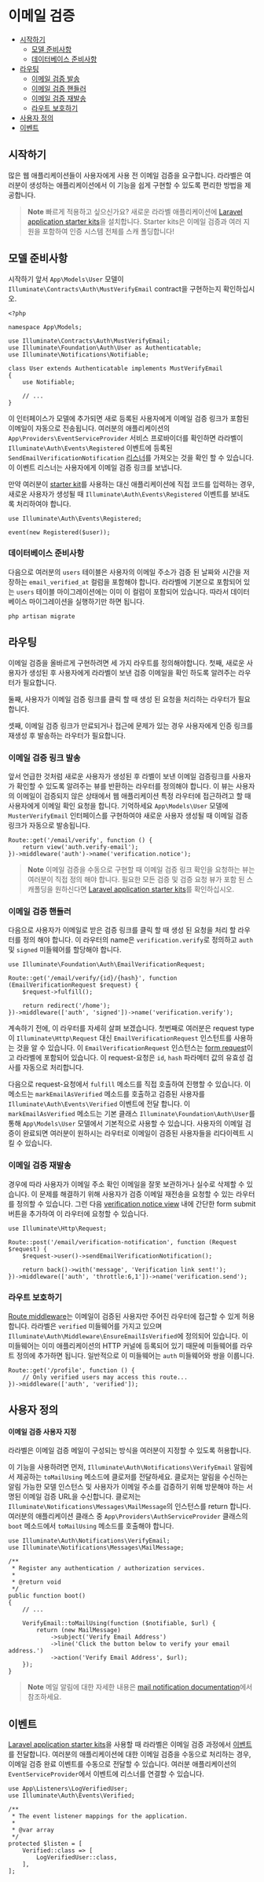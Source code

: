 # 이메일 검증

- [시작하기](#introduction)
    - [모델 준비사항](#model-preparation)
    - [데이터베이스 준비사항](#database-preparation)
- [라우팅](#verification-routing)
    - [이메일 검증 발송](#the-email-verification-notice)
    - [이메일 검증 핸들러](#the-email-verification-handler)
    - [이메일 검증 재발송](#resending-the-verification-email)
    - [라우트 보호하기](#protecting-routes)
- [사용자 정의](#customization)
- [이벤트](#events)

<a name="introduction"></a>
## 시작하기

많은 웹 애플리케이션들이 사용자에게 사용 전 이메일 검증을 요구합니다. 라라벨은 여러분이 생성하는 애플리케이션에서 이 기능을 쉽게 구현할 수 있도록 편리한 방법을 제공합니다.

> **Note**
> 빠르게 적용하고 싶으신가요? 새로운 라라벨 애플리케이션에 [Laravel application starter kits](/docs/{{version}}/starter-kits)을 설치합니다. Starter kits은 이메일 검증과 여러 지원을 포함하여 인증 시스템 전체를 스캐 폴딩합니다!

<a name="model-preparation"></a>
## 모델 준비사항

시작하기 앞서 `App\Models\User` 모델이 `Illuminate\Contracts\Auth\MustVerifyEmail` contract을 구현하는지 확인하십시오.

    <?php

    namespace App\Models;

    use Illuminate\Contracts\Auth\MustVerifyEmail;
    use Illuminate\Foundation\Auth\User as Authenticatable;
    use Illuminate\Notifications\Notifiable;

    class User extends Authenticatable implements MustVerifyEmail
    {
        use Notifiable;

        // ...
    }

이 인터페이스가 모델에 추가되면 새로 등록된 사용자에게 이메일 검증 링크가 포함된 이메일이 자동으로 전송됩니다. 여러분의 애플리케이션의 `App\Providers\EventServiceProvider` 서비스 프로바이더를 확인하면 라라벨이 `Illuminate\Auth\Events\Registered` 이벤트에 등록된 `SendEmailVerificationNotification` [리스너](/docs/{{version}}/events)를 가져오는 것을 확인 할 수 있습니다. 이 이벤트 리스너는 사용자에게 이메일 검증 링크를 보냅니다.

만약 여러분이 [starter kit](/docs/{{version}}/starter-kits)를 사용하는 대신 애플리케이션에 직접 코드를 입력하는 경우, 새로운 사용자가 생성될 때 `Illuminate\Auth\Events\Registered` 이벤트를 보내도록 처리하여야 합니다.

    use Illuminate\Auth\Events\Registered;

    event(new Registered($user));

<a name="database-preparation"></a>
### 데이터베이스 준비사항

다음으로 여러분의 `users` 테이블은 사용자의 이메일 주소가 검증 된 날짜와 시간을 저장하는 `email_verified_at` 컬럼을 포함해야 합니다. 라라벨에 기본으로 포함되어 있는 `users` 테이블 마이그레이션에는 이미 이 컬럼이 포함되어 있습니다. 따라서 데이터베이스 마이그레이션을 실행하기만 하면 됩니다.

```shell
php artisan migrate
```

<a name="verification-routing"></a>
## 라우팅

이메일 검증을 올바르게 구현하려면 세 가지 라우트를 정의해야합니다. 첫째, 새로운 사용자가 생성된 후 사용자에게 라라벨이 보낸 검증 이메일을 확인 하도록 알려주는 라우터가 필요합니다.

둘째, 사용자가 이메일 검증 링크를 클릭 할 때 생성 된 요청을 처리하는 라우터가 필요합니다.

셋째, 이메일 검증 링크가 만료되거나 접근에 문제가 있는 경우 사용자에게 인증 링크를 재생성 후 발송하는 라우터가 필요합니다.

<a name="the-email-verification-notice"></a>
### 이메일 검증 링크 발송 

앞서 언급한 것처럼 새로운 사용자가 생성된 후 라벨이 보낸 이메일 검증링크를 사용자가 확인할 수 있도록 알려주는 뷰를 반환하는 라우터를 정의해야 합니다. 이 뷰는 사용자의 이메일이 검증되지 않은 상태에서 웹 애플리케이션 특정 라우터에 접근하려고 할 때 사용자에게 이메일 확인 요청을 합니다. 기억하세요 `App\Models\User` 모델에 `MusterVerifyEmail` 인터페이스를 구현하여야 새로운 사용자 생성될 때 이메일 검증 링크가 자동으로 발송됩니다.

    Route::get('/email/verify', function () {
        return view('auth.verify-email');
    })->middleware('auth')->name('verification.notice');

> **Note**
> 이메일 검증을 수동으로 구현할 때 이메일 검증 링크 확인을 요청하는 뷰는 여러분이 직접 정의 해야 합니다. 필요한 모든 검증 및 검증 요청 뷰가 포함 된 스캐폴딩을 원하신다면 [Laravel application starter kits](/docs/{{version}}/starter-kits)를 확인하십시오.

<a name="the-email-verification-handler"></a>
### 이메일 검증 핸들러

다음으로 사용자가 이메일로 받은 검증 링크를 클릭 할 때 생성 된 요청을 처리 할 라우터를 정의 해야 합니다. 이 라우터의 name은 `verification.verify`로 정의하고 `auth` 및 `signed` 미들웨어를 할당해야 합니다.

    use Illuminate\Foundation\Auth\EmailVerificationRequest;

    Route::get('/email/verify/{id}/{hash}', function (EmailVerificationRequest $request) {
        $request->fulfill();

        return redirect('/home');
    })->middleware(['auth', 'signed'])->name('verification.verify');

계속하기 전에, 이 라우터를 자세히 살펴 보겠습니다. 첫번째로 여러분은 request type이 `Illuminate\Http\Request` 대신 `EmailVerificationRequest` 인스턴트를 사용하는 것을 알 수 있습니다. 이 `EmailVerificationRequest` 인스턴스는 [form request](/docs/{{version}}/validation#form-request-validation)이고 라라벨에 포함되어 있습니다. 이 request-요청은 `id`, `hash` 파라메터 값의 유효성 검사를 자동으로 처리합니다.

다음으로 request-요청에서 `fulfill` 메소드를 직접 호출하여 진행할 수 있습니다. 이 메소드는 `markEmailAsVerified` 메소드를 호출하고 검증된 사용자를 `Illuminate\Auth\Events\Verified` 이벤트에 전달 합니다. 이 `markEmailAsVerified` 메소드는 기본 클래스 `Illuminate\Foundation\Auth\User`를 통해 `App\Models\User` 모델에서 기본적으로 사용할 수 있습니다. 사용자의 이메일 검증이 완료되면 여러분이 원하시는 라우터로 이메일이 검증된 사용자들을 리다이렉트 시킬 수 있습니다.

<a name="resending-the-verification-email"></a>
### 이메일 검증 재발송

경우에 따라 사용자가 이메일 주소 확인 이메일을 잘못 보관하거나 실수로 삭제할 수 있습니다. 이 문제를 해결하기 위해 사용자가 검증 이메일 재전송을 요청할 수 있는 라우터를 정의할 수 있습니다. 그런 다음 [verification notice view](#the-email-verification-notice) 내에 간단한 form submit 버튼을 추가하여 이 라우터에 요청할 수 있습니다.

    use Illuminate\Http\Request;

    Route::post('/email/verification-notification', function (Request $request) {
        $request->user()->sendEmailVerificationNotification();

        return back()->with('message', 'Verification link sent!');
    })->middleware(['auth', 'throttle:6,1'])->name('verification.send');

<a name="protecting-routes"></a>
### 라우트 보호하기

[Route middleware](/docs/{{version}}/middleware)는 이메일이 검증된 사용자만 주어진 라우터에 접근할 수 있게 허용합니다. 라라벨은 `verified` 미들웨어를 가지고 있으며 `Illuminate\Auth\Middleware\EnsureEmailIsVerified`에 정의되어 있습니다. 이 미들웨어는 이미 애플리케이션의 HTTP 커널에 등록되어 있기 때문에 미들웨어를 라우트 정의에 추가하면 됩니다. 일반적으로 이 미들웨어는 `auth` 미들웨어와 쌍을 이룹니다.

    Route::get('/profile', function () {
        // Only verified users may access this route...
    })->middleware(['auth', 'verified']);

<a name="customization"></a>
## 사용자 정의

<a name="verification-email-customization"></a>
#### 이메일 검증 사용자 지정

라라벨은 이메일 검증 메일이 구성되는 방식을 여러분이 지정할 수 있도록 허용합니다.

이 기능을 사용하려면 먼저, `Illuminate\Auth\Notifications\VerifyEmail` 알림에서 제공하는 `toMailUsing` 메소드에 클로저를 전달하세요. 클로저는 알림을 수신하는 알림 가능한 모델 인스턴스 및 사용자가 이메일 주소를 검증하기 위해 방문해야 하는 서명된 이메일 검증 URL을 수신합니다. 클로저는 `Illuminate\Notifications\Messages\MailMessage`의 인스턴스를 return 합니다. 여러분의 애플리케이션 클래스 중 `App\Providers\AuthServiceProvider` 클래스의 `boot` 메소드에서 `toMailUsing` 메소드를 호출해야 합니다.

    use Illuminate\Auth\Notifications\VerifyEmail;
    use Illuminate\Notifications\Messages\MailMessage;

    /**
     * Register any authentication / authorization services.
     *
     * @return void
     */
    public function boot()
    {
        // ...

        VerifyEmail::toMailUsing(function ($notifiable, $url) {
            return (new MailMessage)
                ->subject('Verify Email Address')
                ->line('Click the button below to verify your email address.')
                ->action('Verify Email Address', $url);
        });
    }

> **Note**
> 메일 알림에 대한 자세한 내용은 [mail notification documentation](/docs/{{version}}/notifications#mail-notifications)에서 참조하세요.

<a name="events"></a>
## 이벤트

[Laravel application starter kits](/docs/{{version}}/starter-kits)을 사용할 때 라라벨은 이메일 검증 과정에서 [이벤트](/docs/{{version}}/events)를 전달합니다. 여러분의 애플리케이션에 대한 이메일 검증을 수동으로 처리하는 경우, 이메일 검증 완료 이벤트를 수동으로 전달할 수 있습니다. 여러분 애플리케이션의 `EventServiceProvider`에서 이벤트에 리스너를 연결할 수 있습니다.

    use App\Listeners\LogVerifiedUser;
    use Illuminate\Auth\Events\Verified;
    
    /**
     * The event listener mappings for the application.
     *
     * @var array
     */
    protected $listen = [
        Verified::class => [
            LogVerifiedUser::class,
        ],
    ];
